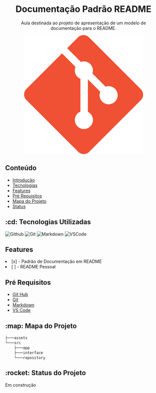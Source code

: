 <h1 id="intro" align="center">Documentação Padrão README</h1>
<p id="descricao" align="center">Aula destinada ao projeto de apresentação de um modelo de documentação para o README.</p>

<p align="center">
    <img src="./assets/logo.png">
</p>

<!-- <Outra forma de adicionar imagens>
![logo](./assets/logo.png) -->

<h2>Conteúdo</h2>
<ul>
    <li><a href="#intro">Introdução</a></li>
    <li><a href="#tecs">Tecnologias</a></li>
    <li><a href="#feat">Features</a></li>
    <li><a href="#req">Pré Requisitos</a></li>
    <li><a href="#map">Mapa do Projeto</a></li>
    <li><a href="#status">Status</a></li>
</ul>

<h2 id="tecs">:cd: Tecnologias Utilizadas</h2>

![Github](https://img.shields.io/badge/GitHub-100000?style=for-the-badge&logo=github&logoColor=white)
![Git](https://img.shields.io/badge/GIT-E44C30?style=for-the-badge&logo=git&logoColor=white)
![Markdown](https://img.shields.io/badge/Markdown-000000?style=for-the-badge&logo=markdown&logoColor=white)
![VSCode](https://img.shields.io/badge/VSCode-0078D4?style=for-the-badge&logo=visual%20studio%20code&logoColor=white)

<h2 id="feat">Features </h2>
<p>
    <li>[x] - Padrão de Documentação em README</li>
    <li>[ ] - README Pessoal</li>
</p>

<h2 id="req">Pré Requisitos</h2>
<ul>
    <li> <a href="https://github.com/">Git Hub</a></li>
    <li> <a href="https://git-scm.com/">Git</a></li>
    <li> <a href="https://www.markdownguide.org/">Markdown</a></li>
    <li> <a href="https://code.visualstudio.com/">VS Code</a></li>
</ul>

<h2 id="map"> :map: Mapa do Projeto</h2>

```
├───assets
└───src
    ├───app
    ├───interface
    └───repository
 ```

<h2 id="status"> :rocket: Status do Projeto</h2>
<p>Em construção</p>